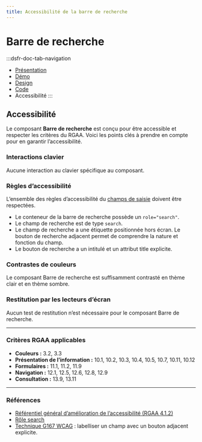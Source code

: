 ```yaml
---
title: Accessibilité de la barre de recherche
---
```


# Barre de recherche

:::dsfr-doc-tab-navigation
- [Présentation](../index.md)
- [Démo](../demo/index.md)
- [Design](../design/index.md)
- [Code](../code/index.md)
- Accessibilité
:::

## Accessibilité

Le composant **Barre de recherche** est conçu pour être accessible et respecter les critères du RGAA. Voici les points clés à prendre en compte pour en garantir l’accessibilité.

### Interactions clavier

Aucune interaction au clavier spécifique au composant.

### Règles d’accessibilité

L’ensemble des règles d’accessibilité du [champs de saisie](../../../../input/_part/doc/accessibility/index.md) doivent être respectées.

- Le conteneur de la barre de recherche possède un `role="search"`.
- Le champ de recherche est de type `search`.
- Le champ de recherche a une étiquette positionnée hors écran. Le bouton de recherche adjacent permet de comprendre la nature et fonction du champ.
- Le bouton de recherche a un intitulé et un attribut title explicite.

### Contrastes de couleurs

Le composant Barre de recherche est suffisamment contrasté en thème clair et en thème sombre.

### Restitution par les lecteurs d’écran

Aucun test de restitution n’est nécessaire pour le composant Barre de recherche.

---

### Critères RGAA applicables

- **Couleurs&nbsp;:** 3.2, 3.3
- **Présentation de l’information&nbsp;:** 10.1, 10.2, 10.3, 10.4, 10.5, 10.7, 10.11, 10.12
- **Formulaires&nbsp;:** 11.1, 11.2, 11.9
- **Navigation&nbsp;:** 12.1, 12.5, 12.6, 12.8, 12.9
- **Consultation&nbsp;:** 13.9, 13.11

---

### Références

- [Référentiel général d’amélioration de l’accessibilité (RGAA 4.1.2)](https://accessibilite.numerique.gouv.fr/methode/criteres-et-tests/)
- <a href="https://www.w3.org/TR/wai-aria/#search">Rôle <span lang="en">search</span></a>
- [Technique G167 WCAG](https://www.w3.org/WAI/WCAG21/Techniques/general/G167)&nbsp;: labelliser un champ avec un bouton adjacent explicite.
